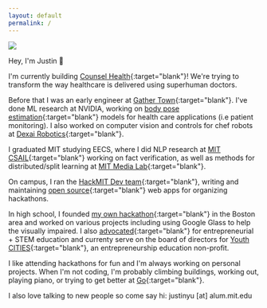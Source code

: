 ```yaml
---
layout: default
permalink: /
---
```


<img class="propic" src="{{site.url}}{{site.baseurl}}/assets/images/profile.jpg">

Hey, I'm Justin 👋

I'm currently building [Counsel Health](https://counsel.health){:target="blank"}! We're trying to transform the way healthcare is delivered using superhuman doctors.

Before that I was an early engineer at [Gather Town](https://gather.town/){:target="blank"}. I've done ML research at NVIDIA, working on [body pose estimation](https://developer.nvidia.com/blog/training-optimizing-2d-pose-estimation-model-with-tao-toolkit-part-1/){:target="blank"} models for health care applications (i.e patient monitoring). I also worked on computer vision and controls for chef robots at [Dexai Robotics](https://www.dexai.com/){:target="blank"}. 

I graduated MIT studying EECS, where I did NLP research at [MIT CSAIL](https://www.csail.mit.edu/){:target="blank"} working on fact verification, as well as methods for distributed/split learning at [MIT Media Lab](https://www.media.mit.edu/){:target="blank"}.

On campus, I ran the [HackMIT Dev team](https://www.notion.so/Join-HackMIT-Dev-8484e088859640e0a0b5af1a4ddbec4d){:target="blank"}, writing and maintaining [open source](https://code.hackmit.org/){:target="blank"} web apps for organizing hackathons.

In high school, I founded [my own hackathon](https://mahacks.com/){:target="blank"} in the Boston area and worked on various projects including using Google Glass to help the visually impaired. I also [advocated](https://winchester.wickedlocal.com/news/20161217/winchester-students-speak-at-massachusetts-stem-summit){:target="blank"} for entrepreneurial + STEM education and currenty serve on the board of directors for [Youth CITIES](http://youthcities.org/){:target="blank"}, an entrepreneurship education non-profit.

I like attending hackathons for fun and I'm always working on personal projects.
When I'm not coding, I'm probably climbing buildings, working out, playing piano, or trying to get better at [Go](https://online-go.com/player/1234735/){:target="blank"}.

I also love talking to new people so come say hi: justinyu [at] alum.mit.edu
